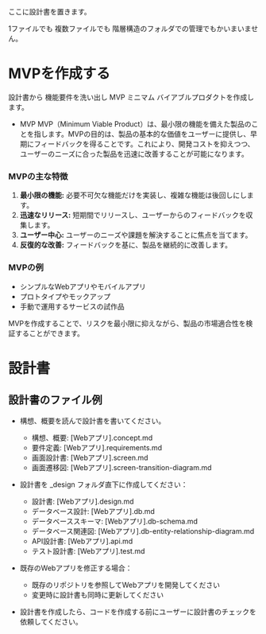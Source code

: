 ここに設計書を置きます。

1ファイルでも
複数ファイルでも
階層構造のフォルダでの管理でもかいまいません。

# MVPを作成する

設計書から
機能要件を洗い出し
MVP
ミニマム バイアブルプロダクトを作成します。

* MVP
MVP（Minimum Viable Product）は、最小限の機能を備えた製品のことを指します。MVPの目的は、製品の基本的な価値をユーザーに提供し、早期にフィードバックを得ることです。これにより、開発コストを抑えつつ、ユーザーのニーズに合った製品を迅速に改善することが可能になります。

### MVPの主な特徴
1. **最小限の機能:** 必要不可欠な機能だけを実装し、複雑な機能は後回しにします。
2. **迅速なリリース:** 短期間でリリースし、ユーザーからのフィードバックを収集します。
3. **ユーザー中心:** ユーザーのニーズや課題を解決することに焦点を当てます。
4. **反復的な改善:** フィードバックを基に、製品を継続的に改善します。

### MVPの例
- シンプルなWebアプリやモバイルアプリ
- プロトタイプやモックアップ
- 手動で運用するサービスの試作品

MVPを作成することで、リスクを最小限に抑えながら、製品の市場適合性を検証することができます。




# 設計書

## 設計書のファイル例

* 構想、概要を読んで設計書を書いてください。
	* 構想、概要: [Webアプリ].concept.md
	* 要件定義: [Webアプリ].requirements.md
	* 画面設計書: [Webアプリ].screen.md
	* 画面遷移図: [Webアプリ].screen-transition-diagram.md

* 設計書を _design フォルダ直下に作成してください：
	* 設計書: [Webアプリ].design.md
	* データベース設計: [Webアプリ].db.md
	* データベーススキーマ: [Webアプリ].db-schema.md
	* データベース関連図: [Webアプリ].db-entity-relationship-diagram.md
	* API設計書: [Webアプリ].api.md
	* テスト設計書: [Webアプリ].test.md

* 既存のWebアプリを修正する場合：
	* 既存のリポジトリを参照してWebアプリを開発してください
	* 変更時に設計書も同時に更新してください
* 設計書を作成したら、コードを作成する前にユーザーに設計書のチェックを依頼してください。


